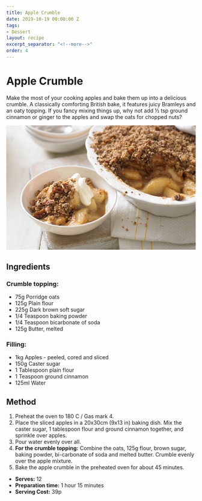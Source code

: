 ```yaml
---
title: Apple Crumble
date: 2019-10-19 00:00:00 Z
tags:
- Dessert
layout: recipe
excerpt_separator: "<!--more-->"
order: 4
---
```


# Apple Crumble

Make the most of your cooking apples and bake them up into a delicious crumble. A classically comforting British bake, it features juicy Bramleys and an oaty topping. If you fancy mixing things up, why not add ½ tsp ground cinnamon or ginger to the apples and swap the oats for chopped nuts?

<!--more-->

[![Apple Crumble](/_uploads/applecrumble.jpg)](/_uploads/applecrumble.jpg)

## Ingredients

### Crumble topping:
- 75g Porridge oats				
- 125g Plain flour					
- 225g Dark brown soft sugar			
- 1/4 Teaspoon baking powder			
- 1/4 Teaspoon bicarbonate of soda		
- 125g Butter, melted

### Filling:
- 1kg Apples - peeled, cored and sliced
- 150g Caster sugar
- 1 Tablespoon plain flour
- 1 Teaspoon ground cinnamon
- 125ml Water

## Method

1. Preheat the oven to 180 C / Gas mark 4.
2. Place the sliced apples in a 20x30cm (9x13 in) baking dish. Mix the caster sugar, 1 tablespoon flour and ground cinnamon together, and sprinkle over apples.
3. Pour water evenly over all.
4. **For the crumble topping:** Combine the oats, 125g flour, brown sugar, baking powder, bi-carbonate of soda and melted butter. Crumble evenly over the apple mixture.
5. Bake the apple crumble in the preheated oven for about 45 minutes.


- **Serves:** 12
- **Preparation time:** 1 hour 15 minutes
- **Serving Cost:** 39p
